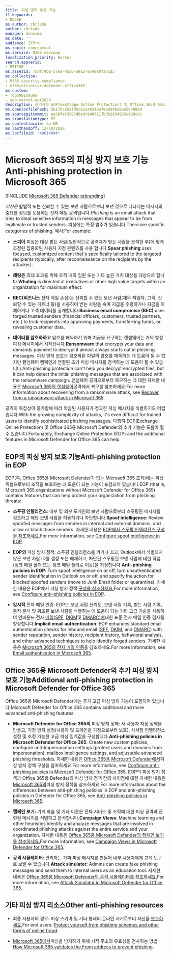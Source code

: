 ```yaml
---
title: 피싱 방지 보호 기능
f1.keywords:
- NOCSH
ms.author: chrisda
author: chrisda
manager: dansimp
ms.date: ''
audience: ITPro
ms.topic: conceptual
ms.service: O365-seccomp
localization_priority: Normal
search.appverid:
- MET150
ms.assetid: 75af74b2-c7ea-4556-a912-8c48e07271d3
ms.collection:
- M365-security-compliance
- m365initiative-defender-office365
ms.custom:
- TopSMBIssues
- seo-marvel-apr2020
description: 관리자는 EOP(Exchange Online Protection) 및 Office 365용 Microsoft Defender의 피싱 방지 보호 기능에 대해 학습할 수 있습니다.
ms.openlocfilehash: 5b175a252f95c62a40348a78e694628ee58488bd
ms.sourcegitcommit: ee39faf3507d0edc9497117b3b2854955c959c6c
ms.translationtype: MT
ms.contentlocale: ko-KR
ms.lasthandoff: 12/10/2020
ms.locfileid: "49614994"
---
```

# <a name="anti-phishing-protection-in-microsoft-365"></a><span data-ttu-id="db6a8-103">Microsoft 365의 피싱 방지 보호 기능</span><span class="sxs-lookup"><span data-stu-id="db6a8-103">Anti-phishing protection in Microsoft 365</span></span>

[!INCLUDE [Microsoft 365 Defender rebranding](../includes/microsoft-defender-for-office.md)]


<span data-ttu-id="db6a8-104">*피싱은* 합법적 또는 신뢰할 수 있는 보낸 사람으로부터 보낸 것으로 나타나는 메시지의 중요한 정보를 도용하는 전자 메일 공격입니다.</span><span class="sxs-lookup"><span data-stu-id="db6a8-104">*Phishing* is an email attack that tries to steal sensitive information in messages that appear to be from legitimate or trusted senders.</span></span> <span data-ttu-id="db6a8-105">피싱에는 특정 범주가 있습니다.</span><span class="sxs-lookup"><span data-stu-id="db6a8-105">There are specific categories of phishing.</span></span> <span data-ttu-id="db6a8-106">예시:</span><span class="sxs-lookup"><span data-stu-id="db6a8-106">For example:</span></span>

- <span data-ttu-id="db6a8-107">**스피어** 피싱은 대상 받는 사람(일반적으로 공격자가 받는 사람을 분석한 후)에 맞게 조정된 집중화된 사용자 지정 콘텐츠를 사용 합니다.</span><span class="sxs-lookup"><span data-stu-id="db6a8-107">**Spear phishing** uses focused, customized content that's specifically tailored to the targeted recipients (typically, after reconnaissance on the recipients by the attacker).</span></span>

- <span data-ttu-id="db6a8-108">**래링은** 최대 효과를 위해 조직 내의 임원 또는 기타 높은 가치 대상을 대상으로 합니다.</span><span class="sxs-lookup"><span data-stu-id="db6a8-108">**Whaling** is directed at executives or other high value targets within an organization for maximum effect.</span></span>

- <span data-ttu-id="db6a8-109">**BEC(비즈니스** 전자 메일 손상)는 신뢰할 수 있는 보낸 사람(재무 책임자, 고객, 신뢰할 수 있는 파트너 등)을 사용하여 받는 사람을 속여 지급을 수령하거나 자금을 이체하거나 고객 데이터를 공개합니다.</span><span class="sxs-lookup"><span data-stu-id="db6a8-109">**Business email compromise (BEC)** uses forged trusted senders (financial officers, customers, trusted partners, etc.) to trick recipients into approving payments, transferring funds, or revealing customer data.</span></span>

- <span data-ttu-id="db6a8-110">**데이터를 암호화하고** 암호를 해독하기 위해 지급을 요구하는 랜섬웨어는 거의 항상 피싱 메시지에서 시작됩니다.</span><span class="sxs-lookup"><span data-stu-id="db6a8-110">**Ransomware** that encrypts your data and demands payment to decrypt it almost always starts out in phishing messages.</span></span> <span data-ttu-id="db6a8-111">피싱 방지 보호는 암호화된 파일의 암호를 해독하는 데 도움이 될 수 없지만 랜섬웨어 캠페인과 연결된 초기 피싱 메시지를 검색하는 데 도움이 될 수 있습니다.</span><span class="sxs-lookup"><span data-stu-id="db6a8-111">Anti-phishing protection can't help you decrypt encrypted files, but it can help detect the initial phishing messages that are associated with the ransomware campaign.</span></span> <span data-ttu-id="db6a8-112">랜섬웨어 공격으로부터 복구하는 데 대한 자세한 내용은 [Microsoft 365의 랜섬웨어](recover-from-ransomware.md)공격에서 복구를 참조하세요.</span><span class="sxs-lookup"><span data-stu-id="db6a8-112">For more information about recovering from a ransomware attack, see [Recover from a ransomware attack in Microsoft 365](recover-from-ransomware.md).</span></span>

<span data-ttu-id="db6a8-113">공격의 복잡성이 증가함에 따라 학습된 사용자가 정교한 피싱 메시지를 식별하기도 어렵습니다.</span><span class="sxs-lookup"><span data-stu-id="db6a8-113">With the growing complexity of attacks, it's even difficult for trained users to identify sophisticated phishing messages.</span></span> <span data-ttu-id="db6a8-114">다행히 EOP(Exchange Online Protection) 및 Office 365용 Microsoft Defender의 추가 기능은 도움이 될 수 있습니다.</span><span class="sxs-lookup"><span data-stu-id="db6a8-114">Fortunately, Exchange Online Protection (EOP) and the additional features in Microsoft Defender for Office 365 can help.</span></span>

## <a name="anti-phishing-protection-in-eop"></a><span data-ttu-id="db6a8-115">EOP의 피싱 방지 보호 기능</span><span class="sxs-lookup"><span data-stu-id="db6a8-115">Anti-phishing protection in EOP</span></span>

<span data-ttu-id="db6a8-116">EOP(즉, Office 365용 Microsoft Defender가 없는 Microsoft 365 조직)에는 피싱 위협으로부터 조직을 보호하는 데 도움이 되는 기능이 포함되어 있습니다.</span><span class="sxs-lookup"><span data-stu-id="db6a8-116">EOP (that is, Microsoft 365 organizations without Microsoft Defender for Office 365) contains features that can help protect your organization from phishing threats:</span></span>

- <span data-ttu-id="db6a8-117">**스푸핑 인텔리전스**: 내부 및 외부 도메인의 보낸 사람으로부터 스푸핑된 메시지를 검토하고 해당 보낸 사람을 허용하거나 차단합니다.</span><span class="sxs-lookup"><span data-stu-id="db6a8-117">**Spoof intelligence**: Review spoofed messages from senders in internal and external domains, and allow or block those senders.</span></span> <span data-ttu-id="db6a8-118">자세한 내용은 [EOP에서 스푸핑 인텔리전스 구성을 참조하세요.](learn-about-spoof-intelligence.md)</span><span class="sxs-lookup"><span data-stu-id="db6a8-118">For more information, see [Configure spoof intelligence in EOP](learn-about-spoof-intelligence.md).</span></span>

- <span data-ttu-id="db6a8-119">**EOP의** 피싱 방지 정책: 스푸핑 인텔리전스를 켜거나 끄고, Outlook에서 식별되지 않은 보낸 사람 ID를 설정 또는 해제하고, 차단된 스푸핑된 보낸 사람에 대한 작업(정크 메일 폴더 또는 정크 메일 폴더로 이동)을 지정합니다.</span><span class="sxs-lookup"><span data-stu-id="db6a8-119">**Anti-phishing policies in EOP**: Turn spoof intelligence on or off, turn unauthenticated sender identification in Outlook on or off, and specify the action for blocked spoofed senders (move to Junk Email folder or quarantine).</span></span> <span data-ttu-id="db6a8-120">자세한 내용은 EOP에서 피싱 방지 정책 [구성을 참조하세요.](configure-anti-phishing-policies-eop.md)</span><span class="sxs-lookup"><span data-stu-id="db6a8-120">For more information, see [Configure anti-phishing policies in EOP](configure-anti-phishing-policies-eop.md).</span></span>

- <span data-ttu-id="db6a8-121">**암시적** 전자 메일 인증: EOP는 보낸 사람 신뢰도, 보낸 사람 기록, 받는 사람 기록, 동작 분석 및 위조된 보낸 사람을 식별하는 데 도움이 되는 기타 고급 기술을 사용하여 인바운드 전자 [메일(SPF,](set-up-spf-in-office-365-to-help-prevent-spoofing.md) [DKIM](use-dkim-to-validate-outbound-email.md)및 [DMARC)에](use-dmarc-to-validate-email.md)대한 표준 전자 메일 인증 검사를 향상합니다.</span><span class="sxs-lookup"><span data-stu-id="db6a8-121">**Implicit email authentication**: EOP enhances standard email authentication checks for inbound email ([SPF](set-up-spf-in-office-365-to-help-prevent-spoofing.md), [DKIM](use-dkim-to-validate-outbound-email.md), and [DMARC](use-dmarc-to-validate-email.md)) with sender reputation, sender history, recipient history, behavioral analysis, and other advanced techniques to help identify forged senders.</span></span> <span data-ttu-id="db6a8-122">자세한 내용은 [Microsoft 365의 전자 메일 인증](email-validation-and-authentication.md)을 참조하세요.</span><span class="sxs-lookup"><span data-stu-id="db6a8-122">For more information, see [Email authentication in Microsoft 365](email-validation-and-authentication.md).</span></span>

## <a name="additional-anti-phishing-protection-in-microsoft-defender-for-office-365"></a><span data-ttu-id="db6a8-123">Office 365용 Microsoft Defender의 추가 피싱 방지 보호 기능</span><span class="sxs-lookup"><span data-stu-id="db6a8-123">Additional anti-phishing protection in Microsoft Defender for Office 365</span></span>

<span data-ttu-id="db6a8-124">Office 365용 Microsoft Defender에는 추가 고급 피싱 방지 기능이 포함되어 있습니다.</span><span class="sxs-lookup"><span data-stu-id="db6a8-124">Microsoft Defender for Office 365 contains additional and more advanced anti-phishing features:</span></span>

- <span data-ttu-id="db6a8-125">**Microsoft Defender for Office 365의** 피싱 방지 정책: 새 사용자 지정 정책을 만들고, 가장 방지 설정(사용자 및 도메인을 가장으로부터 보호), 사서함 인텔리전스 설정 및 조정 가능한 고급 피싱 임계값을 구성합니다.</span><span class="sxs-lookup"><span data-stu-id="db6a8-125">**Anti-phishing policies in Microsoft Defender for Office 365**: Create new custom policies, configure anti-impersonation settings (protect users and domains from impersonation), mailbox intelligence settings, and adjustable advanced phishing thresholds.</span></span> <span data-ttu-id="db6a8-126">자세한 내용은 [Office 365용 Microsoft Defender에서](configure-atp-anti-phishing-policies.md)피싱 방지 정책 구성을 참조하세요.</span><span class="sxs-lookup"><span data-stu-id="db6a8-126">For more information, see [Configure anti-phishing policies in Microsoft Defender for Office 365](configure-atp-anti-phishing-policies.md).</span></span> <span data-ttu-id="db6a8-127">EOP의 피싱 방지 정책과 Office 365용 Defender의 피싱 방지 정책 간의 차이점에 대한 자세한 내용은 [Microsoft 365의](set-up-anti-phishing-policies.md)피싱 방지 정책을 참조하세요.</span><span class="sxs-lookup"><span data-stu-id="db6a8-127">For more information about the differences between anti-phishing policies in EOP and anti-phishing policies in Defender for Office 365, see [Anti-phishing policies in Microsoft 365](set-up-anti-phishing-policies.md).</span></span>

- <span data-ttu-id="db6a8-128">**캠페인 보기:** 기계 학습 및 기타 이론은 전체 서비스 및 조직에 대한 피싱 공격과 관련된 메시지를 식별하고 분석합니다.</span><span class="sxs-lookup"><span data-stu-id="db6a8-128">**Campaign Views**: Machine learning and other heuristics identify and analyze messages that are involved in coordinated phishing attacks against the entire service and your organization.</span></span> <span data-ttu-id="db6a8-129">자세한 내용은 [Office 365용 Microsoft Defender의 캠페인 보기를 참조하세요.](campaigns.md)</span><span class="sxs-lookup"><span data-stu-id="db6a8-129">For more information, see [Campaign Views in Microsoft Defender for Office 365](campaigns.md).</span></span>

- <span data-ttu-id="db6a8-130">**공격 시뮬레이터:** 관리자는 가짜 피싱 메시지를 만들어 내부 사용자에게 교육 도구로 보낼 수 있습니다.</span><span class="sxs-lookup"><span data-stu-id="db6a8-130">**Attack simulator**: Admins can create fake phishing messages and send them to internal users as an education tool.</span></span> <span data-ttu-id="db6a8-131">자세한 내용은 [Office 365용 Microsoft Defender의 공격 시뮬레이터를 참조하세요.](attack-simulator.md)</span><span class="sxs-lookup"><span data-stu-id="db6a8-131">For more information, see [Attack Simulator in Microsoft Defender for Office 365](attack-simulator.md).</span></span>

## <a name="other-anti-phishing-resources"></a><span data-ttu-id="db6a8-132">기타 피싱 방지 리소스</span><span class="sxs-lookup"><span data-stu-id="db6a8-132">Other anti-phishing resources</span></span>

- <span data-ttu-id="db6a8-133">최종 사용자의 경우: 피싱 스키마 및 기타 형태의 온라인 사기로부터 자신을 [보호하세요.](https://support.microsoft.com/office/be0de46a-29cd-4c59-aaaf-136cf177d593)</span><span class="sxs-lookup"><span data-stu-id="db6a8-133">For end users: [Protect yourself from phishing schemes and other forms of online fraud](https://support.microsoft.com/office/be0de46a-29cd-4c59-aaaf-136cf177d593).</span></span>

- <span data-ttu-id="db6a8-134">[Microsoft 365에서](how-office-365-validates-the-from-address.md)피싱을 방지하기 위해 시작 주소의 유효성을 검사하는 방법</span><span class="sxs-lookup"><span data-stu-id="db6a8-134">[How Microsoft 365 validates the From address to prevent phishing](how-office-365-validates-the-from-address.md).</span></span>
